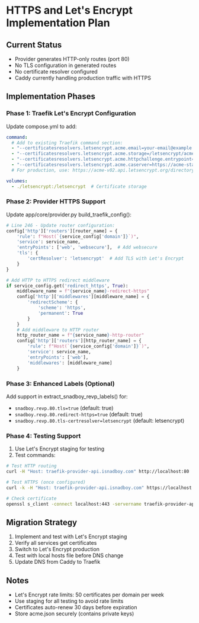 # HTTPS and Let's Encrypt Implementation Plan

## Current Status
- Provider generates HTTP-only routes (port 80)
- No TLS configuration in generated routes
- No certificate resolver configured
- Caddy currently handling production traffic with HTTPS

## Implementation Phases

### Phase 1: Traefik Let's Encrypt Configuration
Update compose.yml to add:
```yaml
command:
  # Add to existing Traefik command section:
  - "--certificatesresolvers.letsencrypt.acme.email=your-email@example.com"
  - "--certificatesresolvers.letsencrypt.acme.storage=/letsencrypt/acme.json"
  - "--certificatesresolvers.letsencrypt.acme.httpchallenge.entrypoint=web"
  - "--certificatesresolvers.letsencrypt.acme.caserver=https://acme-staging-v02.api.letsencrypt.org/directory"  # Staging for testing
  # For production, use: https://acme-v02.api.letsencrypt.org/directory

volumes:
  - ./letsencrypt:/letsencrypt  # Certificate storage
```

### Phase 2: Provider HTTPS Support
Update app/core/provider.py build_traefik_config():
```python
# Line 246 - Update router configuration:
config['http']['routers'][router_name] = {
    'rule': f"Host(`{service_config['domain']}`)",
    'service': service_name,
    'entryPoints': ['web', 'websecure'],  # Add websecure
    'tls': {
        'certResolver': 'letsencrypt'  # Add TLS with Let's Encrypt
    }
}

# Add HTTP to HTTPS redirect middleware
if service_config.get('redirect_https', True):
    middleware_name = f"{service_name}-redirect-https"
    config['http']['middlewares'][middleware_name] = {
        'redirectScheme': {
            'scheme': 'https',
            'permanent': True
        }
    }
    # Add middleware to HTTP router
    http_router_name = f"{service_name}-http-router"
    config['http']['routers'][http_router_name] = {
        'rule': f"Host(`{service_config['domain']}`)",
        'service': service_name,
        'entryPoints': ['web'],
        'middlewares': [middleware_name]
    }
```

### Phase 3: Enhanced Labels (Optional)
Add support in extract_snadboy_revp_labels() for:
- `snadboy.revp.80.tls=true` (default: true)
- `snadboy.revp.80.redirect-https=true` (default: true)
- `snadboy.revp.80.tls-certresolver=letsencrypt` (default: letsencrypt)

### Phase 4: Testing Support
1. Use Let's Encrypt staging for testing
2. Test commands:
```bash
# Test HTTP routing
curl -H "Host: traefik-provider-api.isnadboy.com" http://localhost:80

# Test HTTPS (once configured)
curl -k -H "Host: traefik-provider-api.isnadboy.com" https://localhost:443

# Check certificate
openssl s_client -connect localhost:443 -servername traefik-provider-api.isnadboy.com
```

## Migration Strategy
1. Implement and test with Let's Encrypt staging
2. Verify all services get certificates
3. Switch to Let's Encrypt production
4. Test with local hosts file before DNS change
5. Update DNS from Caddy to Traefik

## Notes
- Let's Encrypt rate limits: 50 certificates per domain per week
- Use staging for all testing to avoid rate limits
- Certificates auto-renew 30 days before expiration
- Store acme.json securely (contains private keys)